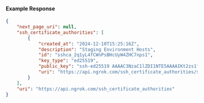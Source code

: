 <!-- Code generated for API Clients. DO NOT EDIT. -->

#### Example Response

```json
{
	"next_page_uri": null,
	"ssh_certificate_authorities": [
		{
			"created_at": "2024-12-10T15:25:16Z",
			"description": "Staging Environment Hosts",
			"id": "sshca_2q1yL4fCWnPsBHcUyW4ZHC7nps1",
			"key_type": "ed25519",
			"public_key": "ssh-ed25519 AAAAC3NzaC1lZDI1NTE5AAAAIKt2zs1fNs+gtDeKCo3JXtCFglaqotEGT8x230Fh2SHE",
			"uri": "https://api.ngrok.com/ssh_certificate_authorities/sshca_2q1yL4fCWnPsBHcUyW4ZHC7nps1"
		}
	],
	"uri": "https://api.ngrok.com/ssh_certificate_authorities"
}
```
